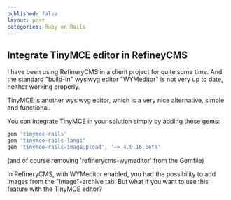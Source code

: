 ```yaml
---
published: false
layout: post
categories: Ruby on Rails
---
```

## Integrate TinyMCE editor in RefineyCMS

I have been using RefineryCMS in a client project for quite some time. And the standard "build-in" wysiwyg editor "WYMeditor" is not very up to date, neither working properly.

TinyMCE is another wysiwyg editor, which is a very nice alternative, simple and functional.

You can integrate TinyMCE in your solution simply by adding these gems:
```ruby
gem 'tinymce-rails'
gem 'tinymce-rails-langs'
gem 'tinymce-rails-imageupload', '~> 4.0.16.beta'
```
(and of course removing 'refinerycms-wymeditor' from the Gemfile)

In RefineryCMS, with WYMeditor enabled, you had the possibility to add images from the "Image"-archive tab. But what if you want to use this feature with the TinyMCE editor?







